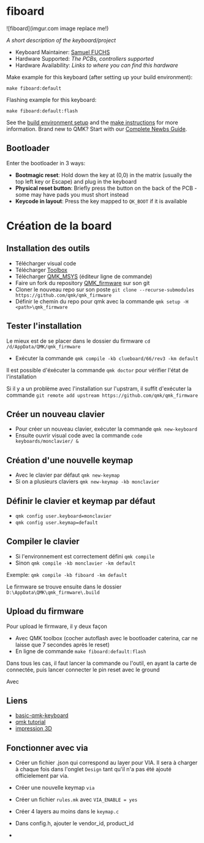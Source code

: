 # fiboard

![fiboard](imgur.com image replace me!)

*A short description of the keyboard/project*

* Keyboard Maintainer: [Samuel FUCHS](https://github.com/OpYFicarloGG)
* Hardware Supported: *The PCBs, controllers supported*
* Hardware Availability: *Links to where you can find this hardware*

Make example for this keyboard (after setting up your build environment):

    make fiboard:default

Flashing example for this keyboard:

    make fiboard:default:flash

See the [build environment setup](https://docs.qmk.fm/#/getting_started_build_tools) and the [make instructions](https://docs.qmk.fm/#/getting_started_make_guide) for more information. Brand new to QMK? Start with our [Complete Newbs Guide](https://docs.qmk.fm/#/newbs).

## Bootloader

Enter the bootloader in 3 ways:

* **Bootmagic reset**: Hold down the key at (0,0) in the matrix (usually the top left key or Escape) and plug in the keyboard
* **Physical reset button**: Briefly press the button on the back of the PCB - some may have pads you must short instead
* **Keycode in layout**: Press the key mapped to `QK_BOOT` if it is available



# Création de la board 


## Installation des outils 

- Télécharger visual code 
- Télécharger [Toolbox](https://github.com/qmk/qmk_toolbox)
- Télécharger [QMK_MSYS](https://github.com/qmk/qmk_distro_msys/releases/tag/1.7.2) (éditeur ligne de commande)
- Faire un fork du repository [QMK_firmware](https://github.com/qmk/qmk_firmware) sur son git 
- Cloner le nouveau repo sur son poste `git clone --recurse-submodules https://github.com/qmk/qmk_firmware`
- Définir le chemin du repo pour qmk avec la commande `qmk setup -H <path>\qmk_firmware`



## Tester l'installation 

Le mieux est de se placer dans le dossier du firmware `cd /d/AppData/QMK/qmk_firmware`
- Exécuter la commande `qmk compile -kb clueboard/66/rev3 -km default`

Il est possible d'éxécuter la commande `qmk doctor` pour vérifier l'état de l'installation 

Si il y a un problème avec l'installation sur l'upstram, il suffit d'exécuter la commande `git remote add upstream https://github.com/qmk/qmk_firmware`

## Créer un nouveau clavier 
- Pour créer un nouveau clavier, exécuter la commande `qmk new-keyboard`
- Ensuite ouvrir visual code avec la commande `code keyboards/monclavier/ &`

## Création d'une nouvelle keymap 
- Avec le clavier par défaut `qmk new-keymap`
- Si on a plusieurs claviers `qmk new-keymap -kb monclavier` 

## Définir le clavier et keymap par défaut 
- `qmk config user.keyboard=monclavier`
- `qmk config user.keymap=default`

## Compiler le clavier 
- Si l'environnement est correctement défini `qmk compile`
- Sinon `qmk compile -kb monclavier -km default`

Exemple: `qmk compile -kb fiboard -km default`

Le firmware se trouve ensuite dans le dossier `D:\AppData\QMK\qmk_firmware\.build`

## Upload du firmware 

Pour upload le firmware, il y deux façon 
- Avec QMK toolbox (cocher autoflash avec le bootloader caterina, car ne laisse que 7 secondes après le reset)
- En ligne de commande `make fiboard:default:flash`

Dans tous les cas, il faut lancer la commande ou l'outil, en ayant la carte de connectée, puis lancer connecter le pin reset avec le ground

Avec

## Liens
- [basic-qmk-keyboard](https://johnmu.com/basic-qmk-keyboard/)
- [qmk tutorial](https://docs.qmk.fm/#/newbs_building_firmware)
- [impression 3D](https://www.thingiverse.com/thing:4416966)

## Fonctionner avec via 

- Créer un fichier .json qui correspond au layer pour VIA. Il sera à charger à chaque fois dans l'onglet `Design` tant qu'il n'a pas été ajouté officielement par via. 

- Créer une nouvelle keymap `via`
- Créer un fichier `rules.mk` avec `VIA_ENABLE = yes`
- Créer 4 layers au moins dans le `keymap.c`
- Dans config.h, ajouter le vendor_id, product_id
- 